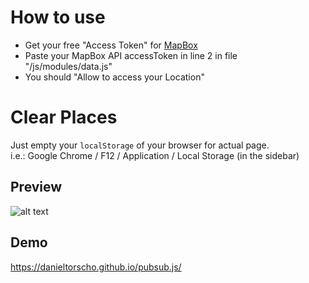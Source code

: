 # How to use

* Get your free "Access Token" for [MapBox](https://www.mapbox.com/account/)
* Paste your MapBox API accessToken in line 2 in file "/js/modules/data.js"
* You should "Allow to access your Location"

# Clear Places

Just empty your `localStorage` of your browser for actual page. <br/>
i.e.: Google Chrome / F12 / Application / Local Storage (in the sidebar)

## Preview
 ![alt text](https://i.imgur.com/piLWOMR.png)

## Demo
https://danieltorscho.github.io/pubsub.js/
